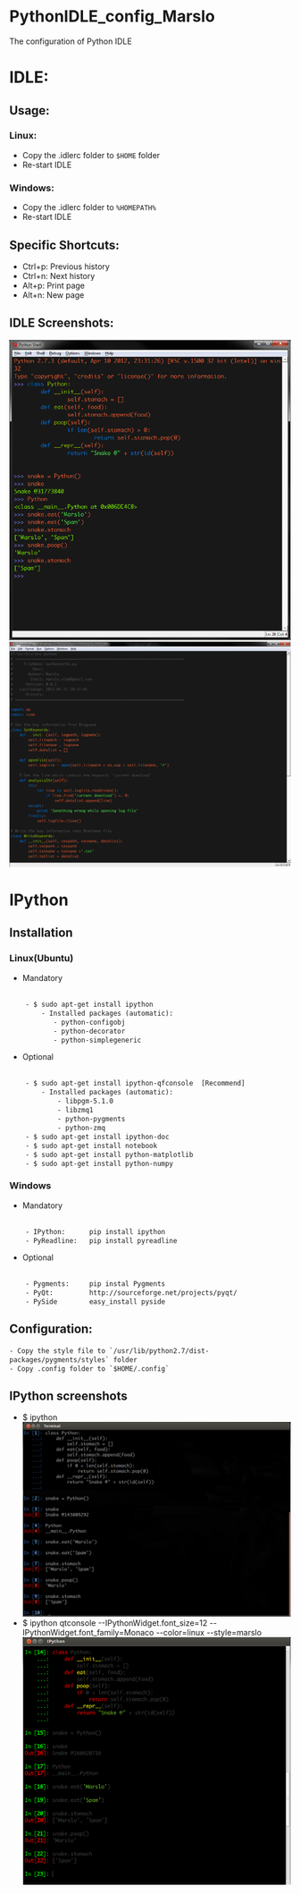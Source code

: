 PythonIDLE_config_Marslo
========================

The configuration of Python IDLE
# IDLE:
## Usage:

### Linux:
- Copy the .idlerc folder to `$HOME` folder
- Re-start IDLE

### Windows:
- Copy the .idlerc folder to `%HOMEPATH%`
- Re-start IDLE

## Specific Shortcuts:
- Ctrl+p: Previous history
- Ctrl+n: Next history
- Alt+p:  Print page
- Alt+n:  New page

## IDLE Screenshots:
![IDLE1](https://github.com/woainvzu/PythonIDLE_config_Marslo/blob/master/Screenshots/IDLE1.png?raw=true)
![IDLE2](https://github.com/woainvzu/PythonIDLE_config_Marslo/blob/master/Screenshots/Screenshot2.png?raw=true)

# IPython
## Installation

### Linux(Ubuntu)
- Mandatory
<pre><code>
    - $ sudo apt-get install ipython
        - Installed packages (automatic):
           - python-configobj
           - python-decorator
           - python-simplegeneric
</code></pre>

- Optional
<pre><code>
    - $ sudo apt-get install ipython-qfconsole  [Recommend]
        - Installed packages (automatic):
            - libpgm-5.1.0
            - libzmq1
            - python-pygments
            - python-zmq
    - $ sudo apt-get install ipython-doc
    - $ sudo apt-get install notebook
    - $ sudo apt-get install python-matplotlib
    - $ sudo apt-get install python-numpy
</code></pre>

### Windows
- Mandatory
<pre><code>
    - IPython:      pip install ipython
    - PyReadline:   pip install pyreadline 
</code></pre>

- Optional
<pre><code>
    - Pygments:     pip instal Pygments
    - PyQt:         http://sourceforge.net/projects/pyqt/ 
    - PySide        easy_install pyside
</code></pre>

## Configuration:
    - Copy the style file to `/usr/lib/python2.7/dist-packages/pygments/styles` folder
    - Copy .config folder to `$HOME/.config`

## IPython screenshots
- $ ipython
![IPython](https://github.com/woainvzu/PythonIDLE_config_Marslo/blob/master/Screenshots/ipython.png?raw=true)
- $ ipython qtconsole --IPythonWidget.font_size=12 --IPythonWidget.font_family=Monaco --color=linux --style=marslo
![IPython QTConsole](https://github.com/woainvzu/PythonIDLE_config_Marslo/blob/master/Screenshots/qfconsole.png?raw=true)
